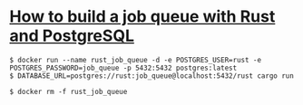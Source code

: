 # [How to build a job queue with Rust and PostgreSQL](https://kerkour.com/blog/rust-job-queue-with-postgresql/)


```shell
$ docker run --name rust_job_queue -d -e POSTGRES_USER=rust -e POSTGRES_PASSWORD=job_queue -p 5432:5432 postgres:latest
$ DATABASE_URL=postgres://rust:job_queue@localhost:5432/rust cargo run
```

```shell
$ docker rm -f rust_job_queue
```